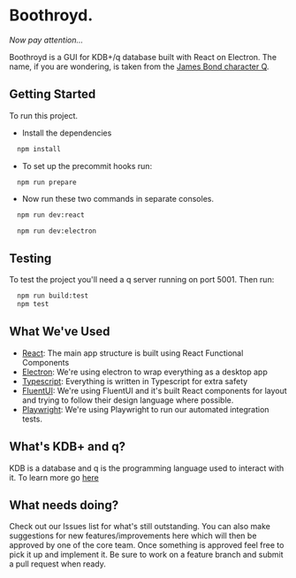 # Boothroyd.

_Now pay attention..._

Boothroyd is a GUI for KDB+/q database built with React on Electron. The name, if you are wondering, is taken from the [James Bond character Q](<https://en.wikipedia.org/wiki/Q_(James_Bond)>).

## Getting Started

To run this project.

- Install the dependencies

```bash
  npm install
```

- To set up the precommit hooks run:

```
  npm run prepare
```

- Now run these two commands in separate consoles.

```bash
  npm run dev:react
```

```bash
  npm run dev:electron
```

## Testing

To test the project you'll need a q server running on port 5001. Then run:

```bash
  npm run build:test
  npm test
```

## What We've Used

- [React](https://reactjs.org/): The main app structure is built using React Functional Components
- [Electron](https://www.electronjs.org/): We're using electron to wrap everything as a desktop app
- [Typescript](https://www.typescriptlang.org/): Everything is written in Typescript for extra safety
- [FluentUI](https://developer.microsoft.com/en-us/fluentui#/controls/web): We're using FluentUI and it's built React components for layout and trying to follow their design language where possible.
- [Playwright](https://playwright.dev/docs/api/class-electron): We're using Playwright to run our automated integration tests.

## What's KDB+ and q?

KDB is a database and q is the programming language used to interact with it. To learn more go [here](https://code.kx.com/q/learn/)

## What needs doing?

Check out our Issues list for what's still outstanding. You can also make suggestions for new features/improvements here which will then be approved by one of the core team. Once something is approved feel free to pick it up and implement it. Be sure to work on a feature branch and submit a pull request when ready.
